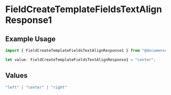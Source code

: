 # FieldCreateTemplateFieldsTextAlignResponse1

## Example Usage

```typescript
import { FieldCreateTemplateFieldsTextAlignResponse1 } from "@documenso/sdk-typescript/models/operations";

let value: FieldCreateTemplateFieldsTextAlignResponse1 = "center";
```

## Values

```typescript
"left" | "center" | "right"
```